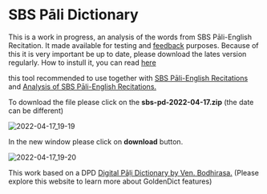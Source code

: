 # SBS Pāli Dictionary

This is a work in progress, an analysis of the words from SBS Pāli-English Recitation. It made available for testing and [feedback](https://docs.google.com/forms/d/e/1FAIpQLScNC5v2gQbBCM3giXfYIib9zrp-WMzwJuf_iVXEMX2re4BFFw/viewform?usp=pp_url&entry.1433863141=SBS-study-tools) purposes. Because of this it is very important be up to date, please download the lates version regularly. How to instull it, you can read [here](https://digitalpalidictionary.github.io/update.html)

this tool recommended to use together with [SBS Pāli-English Recitations](https://github.com/sasanarakkha/study-tools/tree/main/SBS%20P%C4%81li-English%20Recitations) and [Analysis of SBS Pāli-English Recitations.](https://github.com/sasanarakkha/study-tools/tree/main/Analysis%20of%20SBS%20P%C4%81li-English%20Recitations)

To download the file please click on the **sbs-pd-2022-04-17.zip** (the date can be different)

![2022-04-17_19-19](https://user-images.githubusercontent.com/39419221/163712222-c23a7315-49bc-4be3-9056-eb045c99847d.png)

In the new window please click on **download** button.

![2022-04-17_19-20](https://user-images.githubusercontent.com/39419221/163712231-b9fb9b72-5733-431c-9d53-af21cc812225.png)

This work based on a DPD [Digital Pāḷi Dictionary by Ven. Bodhirasa.](https://digitalpalidictionary.github.io/)
(Please explore this website to learn more about GoldenDict features)

